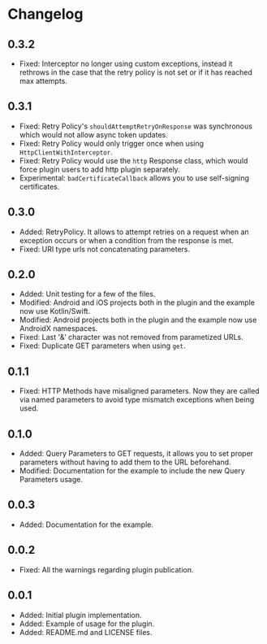 # Changelog

## 0.3.2

* Fixed: Interceptor no longer using custom exceptions, instead it rethrows in the case that the retry policy is not set or if it has reached max attempts.

## 0.3.1

* Fixed: Retry Policy's `shouldAttemptRetryOnResponse` was synchronous which would not allow async token updates.
* Fixed: Retry Policy would only trigger once when using `HttpClientWithInterceptor`.
* Fixed: Retry Policy would use the `http` Response class, which would force plugin users to add http plugin separately.
* Experimental: `badCertificateCallback` allows you to use self-signing certificates.

## 0.3.0

* Added: RetryPolicy. It allows to attempt retries on a request when an exception occurs or when a condition from the response is met.
* Fixed: URI type urls not concatenating parameters.

## 0.2.0

* Added: Unit testing for a few of the files.
* Modified: Android and iOS projects both in the plugin and the example now use Kotlin/Swift.
* Modified: Android projects both in the plugin and the example now use AndroidX namespaces.
* Fixed: Last '&' character was not removed from parametized URLs.
* Fixed: Duplicate GET parameters when using `get`.

## 0.1.1

* Fixed: HTTP Methods have misaligned parameters. Now they are called via named parameters to avoid type mismatch exceptions when being used.

## 0.1.0

* Added: Query Parameters to GET requests, it allows you to set proper parameters without having to add them to the URL beforehand.
* Modified: Documentation for the example to include the new Query Parameters usage.

## 0.0.3

* Added: Documentation for the example.

## 0.0.2

* Fixed: All the warnings regarding plugin publication.

## 0.0.1

* Added: Initial plugin implementation.
* Added: Example of usage for the plugin.
* Added: README.md and LICENSE files.
